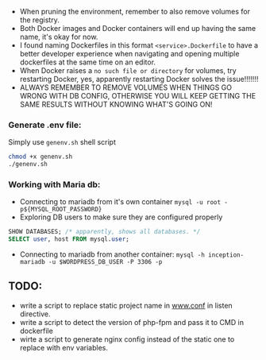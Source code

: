- When pruning the environment, remember to also remove volumes for the registry.
- Both Docker images and Docker containers will end up having the same name, it's okay for now.
- I found naming Dockerfiles in this format `<service>.Dockerfile` to have a better developer experience when navigating and opening multiple dockerfiles at the same time on an editor.
- When Docker raises a `no such file or directory` for volumes, try restarting Docker, yes, apparently restarting Docker solves the issue!!!!!!!
- ALWAYS REMEMBER TO REMOVE VOLUMES WHEN THINGS GO WRONG WITH DB CONFIG, OTHERWISE YOU WILL KEEP GETTING THE SAME RESULTS WITHOUT KNOWING WHAT'S GOING ON!

### Generate .env file:
Simply use `genenv.sh` shell script
```bash
chmod +x genenv.sh
./genenv.sh
```


### Working with Maria db:
- Connecting to mariadb from it's own container
    `mysql -u root -p${MYSQL_ROOT_PASSWORD}`
- Exploring DB users to make sure they are configured properly
```sql
SHOW DATABASES; /* apparently, shows all databases. */
SELECT user, host FROM mysql.user;
```

- Connecting to mariadb from another container:
    `mysql -h inception-mariadb -u $WORDPRESS_DB_USER -P 3306 -p`


## TODO:
- write a script to replace static project name in www.conf in listen directive.
- write a script to detect the version of php-fpm and pass it to CMD in dockerfile
- wirte a script to generate nginx config instead of the static one to replace with env variables.
